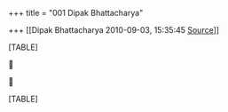 +++
title = "001 Dipak Bhattacharya"

+++
[[Dipak Bhattacharya	2010-09-03, 15:35:45 [Source](https://groups.google.com/g/bvparishat/c/sz2nkLoHmxA)]]



[TABLE]





[TABLE]

  

